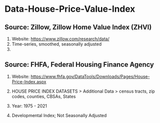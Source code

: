 # Data-House-Price-Value-Index

## Source: Zillow, Zillow Home Value Index (ZHVI)

1. Website: https://www.zillow.com/research/data/
2. Time-series, smoothed, seasonally adjusted
3. 



## Source: FHFA, Federal Housing Finance Agency

1. Website: https://www.fhfa.gov/DataTools/Downloads/Pages/House-Price-Index.aspx

2. HOUSE PRICE INDEX DATASETS > Additional Data > census tracts, zip codes, counties, CBSAs, States

3. Year: 1975 - 2021

4. Developmental Index; Not Seasonally Adjusted
